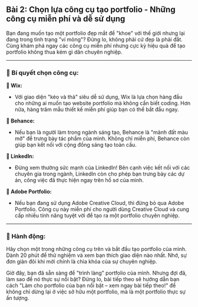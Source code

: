 ## Bài 2: Chọn lựa công cụ tạo portfolio - Những công cụ miễn phí và dễ sử dụng

Bạn đang muốn tạo một portfolio đẹp mắt để "khoe" với thế giới nhưng lại đang trong tình trạng "ví mỏng"? Đừng lo, không phải cứ đẹp là phải đắt. Cùng khám phá ngay các công cụ miễn phí nhưng cực kỳ hiệu quả để tạo portfolio không thua kém gì dân chuyên nghiệp.

---

### 📌 Bí quyết chọn công cụ:

**🔹 Wix:**
- Với giao diện "kéo và thả" siêu dễ sử dụng, Wix là lựa chọn hàng đầu cho những ai muốn tạo website portfolio mà không cần biết coding. Hơn nữa, hàng trăm mẫu thiết kế miễn phí giúp bạn có thể bắt đầu ngay.

**🔹 Behance:**
- Nếu bạn là người làm trong ngành sáng tạo, Behance là "mảnh đất màu mỡ" để trưng bày tác phẩm của mình. Không chỉ miễn phí, Behance còn giúp bạn kết nối với cộng đồng sáng tạo toàn cầu.

**🔹 LinkedIn:**
- Đừng xem thường sức mạnh của LinkedIn! Bên cạnh việc kết nối với các chuyên gia trong ngành, LinkedIn còn cho phép bạn trưng bày các dự án, công việc đã thực hiện ngay trên hồ sơ của mình.

**🔹 Adobe Portfolio:**
- Nếu bạn đang sử dụng Adobe Creative Cloud, thì đừng bỏ qua Adobe Portfolio. Công cụ này miễn phí cho người dùng Creative Cloud và cung cấp nhiều tính năng tuyệt vời để tạo ra một portfolio chuyên nghiệp.

---

### 🚀 Hành động:

Hãy chọn một trong những công cụ trên và bắt đầu tạo portfolio của mình. Dành 20 phút để thử nghiệm và xem bạn thích giao diện nào nhất. Nhớ, sự đơn giản đôi khi mới chính là chìa khóa của sự chuyên nghiệp.

Giờ đây, bạn đã sẵn sàng để "trình làng" portfolio của mình. Nhưng đợi đã, làm sao để nó thực sự nổi bật? Đừng lo, bài tiếp theo sẽ hướng dẫn bạn cách "Làm cho portfolio của bạn nổi bật – xem ngay bài tiếp theo!" để không chỉ dừng lại ở việc sở hữu một portfolio, mà là một portfolio thực sự ấn tượng.